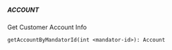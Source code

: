 ##### ACCOUNT

Get Customer Account Info

```
getAccountByMandatorId(int <mandator-id>): Account
```